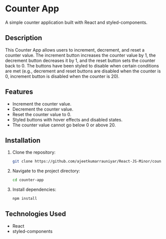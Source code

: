 # Counter App

A simple counter application built with React and styled-components.

## Description

This Counter App allows users to increment, decrement, and reset a counter value.
The increment button increases the counter value by 1, the decrement button decreases it by 1, and the reset button sets the counter back to 0.
The buttons have been styled to disable when certain conditions are met (e.g., decrement and reset buttons are disabled when the counter is 0, increment button is disabled when the counter is 20).

## Features

- Increment the counter value.
- Decrement the counter value.
- Reset the counter value to 0.
- Styled buttons with hover effects and disabled states.
- The counter value cannot go below 0 or above 20.

## Installation

1. Clone the repository:

   ```bash
   git clone https://github.com/ajeetkumarrauniyar/React-JS-Minor/counter-app.git
   ```

2. Navigate to the project directory:

   ```bash
   cd counter-app
   ```

3. Install dependencies:

   ```bash
   npm install
   ```

## Technologies Used

- React
- styled-components
